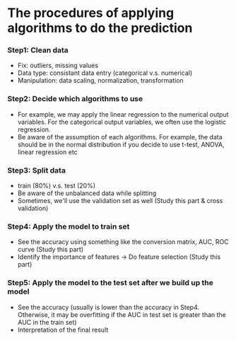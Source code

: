# The procedures of applying algorithms to do the prediction
### Step1: Clean data
* Fix: outliers, missing values
* Data type: consistant data entry (categorical v.s. numerical)
* Manipulation: data scaling, normalization, transformation

### Step2: Decide which algorithms to use
* For example, we may apply the linear regression to the numerical output variables. For the categorical output variables, we often use the logistic regression.
* Be aware of the assumption of each algorithms. For example, the data should be in the normal distribution if you decide to use t-test, ANOVA, linear regression etc

### Step3: Split data
* train (80%) v.s. test (20%)
* Be aware of the unbalanced data while splitting
* Sometimes, we'll use the validation set as well (Study this part & cross validation)

### Step4: Apply the model to train set
* See the accuracy using something like the conversion matrix, AUC, ROC curve (Study this part)
* Identify the importance of features -> Do feature selection (Study this part)

### Step5: Apply the model to the test set after we build up the model
* See the accuracy (usually is lower than the accuracy in Step4. Otherwise, it may be overfitting if the AUC in test set is greater than the AUC in the train set)
* Interpretation of the final result
